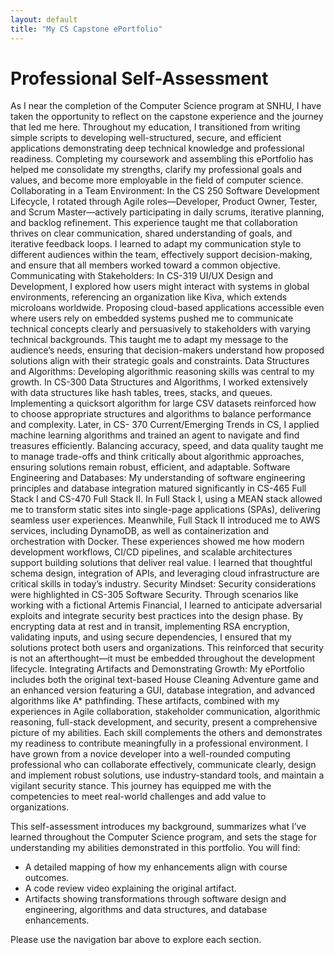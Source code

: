 ```yaml
---
layout: default
title: "My CS Capstone ePortfolio"
---
```


# Professional Self-Assessment

As I near the completion of the Computer Science program at SNHU, I have taken the opportunity to reflect on the capstone experience and the journey that led me here. Throughout my education, I transitioned from writing simple scripts to developing well-structured, secure, and efficient applications demonstrating deep technical knowledge and professional readiness. Completing my coursework and assembling this ePortfolio has helped me consolidate my strengths, clarify my professional goals and values, and become more employable in the field of computer science.
Collaborating in a Team Environment:
In the CS 250 Software Development Lifecycle, I rotated through Agile roles—Developer, Product Owner, Tester, and Scrum Master—actively participating in daily scrums, iterative planning, and backlog refinement. This experience taught me that collaboration thrives on clear communication, shared understanding of goals, and iterative feedback loops. I learned to adapt my communication style to different audiences within the team, effectively support decision-making, and ensure that all members worked toward a common objective.
Communicating with Stakeholders:
In CS-319 UI/UX Design and Development, I explored how users might interact with systems in global environments, referencing an organization like Kiva, which extends microloans worldwide. Proposing cloud-based applications accessible even where users rely on embedded systems pushed me to communicate technical concepts clearly and persuasively to stakeholders with varying technical backgrounds. This taught me to adapt my message to the audience’s needs, ensuring that decision-makers understand how proposed solutions align with their strategic goals and constraints.
Data Structures and Algorithms:
Developing algorithmic reasoning skills was central to my growth. In CS-300 Data Structures and Algorithms, I worked extensively with data structures like hash tables, trees, stacks, and queues. Implementing a quicksort algorithm for large CSV datasets reinforced how to choose appropriate structures and algorithms to balance performance and complexity. Later, in  CS- 370 Current/Emerging Trends in CS, I applied machine learning algorithms and trained an agent to navigate and find treasures efficiently. Balancing accuracy, speed, and data quality taught me to manage trade-offs and think critically about algorithmic approaches, ensuring solutions remain robust, efficient, and adaptable.
Software Engineering and Databases:
My understanding of software engineering principles and database integration matured significantly in CS-465 Full Stack I and CS-470  Full Stack II. In Full Stack I, using a MEAN stack allowed me to transform static sites into single-page applications (SPAs), delivering seamless user experiences. Meanwhile, Full Stack II introduced me to AWS services, including DynamoDB, as well as containerization and orchestration with Docker. These experiences showed me how modern development workflows, CI/CD pipelines, and scalable architectures support building solutions that deliver real value. I learned that thoughtful schema design, integration of APIs, and leveraging cloud infrastructure are critical skills in today’s industry.
Security Mindset:
Security considerations were highlighted in CS-305 Software Security. Through scenarios like working with a fictional Artemis Financial, I learned to anticipate adversarial exploits and integrate security best practices into the design phase. By encrypting data at rest and in transit, implementing RSA encryption, validating inputs, and using secure dependencies, I ensured that my solutions protect both users and organizations. This reinforced that security is not an afterthought—it must be embedded throughout the development lifecycle.
Integrating Artifacts and Demonstrating Growth:
My ePortfolio includes both the original text-based House Cleaning Adventure game and an enhanced version featuring a GUI, database integration, and advanced algorithms like A* pathfinding. These artifacts, combined with my experiences in Agile collaboration, stakeholder communication, algorithmic reasoning, full-stack development, and security, present a comprehensive picture of my abilities. Each skill complements the others and demonstrates my readiness to contribute meaningfully in a professional environment.
I have grown from a novice developer into a well-rounded computing professional who can collaborate effectively, communicate clearly, design and implement robust solutions, use industry-standard tools, and maintain a vigilant security stance. This journey has equipped me with the competencies to meet real-world challenges and add value to organizations.

This self-assessment introduces my background, summarizes what I’ve learned throughout the Computer Science program, and sets the stage for understanding my abilities demonstrated in this portfolio. You will find:

- A detailed mapping of how my enhancements align with course outcomes.
- A code review video explaining the original artifact.
- Artifacts showing transformations through software design and engineering, algorithms and data structures, and database enhancements.

Please use the navigation bar above to explore each section.
